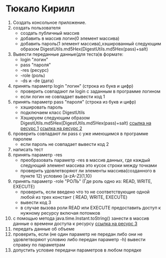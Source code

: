 # Тюкало Кирилл
1.  Создать консольное приложение.
2.  создать пользователя
      * создать публичный массив 
      * добавить в массив логин(0 элемент массива) 
      * добавить пароль(1 элемент массива),хэшированный следующим образом DigestUtils.md5Hex(DigestUtils.md5Hex(pass)+salt)  
3.  Вывести переданные данные(для теста)в формате:
      * login "логин"
      * pass "пароля"
      * -res (ресурс)
      * -role (роль)
      * -ds и -de (дата)
4.  принять параметр login "логин" (строка из букв и цифр)
      * проверить совпадают ли login с заданным в программе логином
      * если логин не совпадает вывести код 1
5.  принять параметр pass "пароля" (строка из букв и цифр)
      * хэшировать пароль
      * подключаем класс DigestUtils 
      * Хэшируем следующим образом DigestUtils.md5Hex(DigestUtils.md5Hex(pass)+salt) [ссылка на ресурс 1](https://commons.apache.org/proper/commons-codec/apidocs/org/apache/commons/codec/digest/DigestUtils.html#DigestUtils())  	 [ссылка на ресурс 2](http://devcolibri.com/4604)
6.  проверить совпадают ли pass с уже имеющимся в программе паролем
      * если пароль не совпадает вывести код 2
7.  написать тест 
8.  принять параметр -res 
      * преобразовать параметр -res в массив данных, где каждый следующий элемент массива это кусок строки между точками
      * проверить удовлетворяют ли элементы массива(созданного в пункте 12) условию  [a-zA-Z]{1,10}
9. принять параметр -role "РОЛЬ" (Где роль одно из: READ, WRITE, EXECUTE)
      * проверить, если введено что то не соответствующие одной любой из трех констант ( READ, WRITE, EXECUTE)
      * вывести код 3
      * в случае вызова роли READ или EXECUTE предоставить доступ к нужному ресурсу включая потомков
10. с помощью метода  java.time.Instant.toString()  занести в массив данные о времени доступа к ресурсу [ссылка на ресурс 3](https://habrahabr.ru/post/274905/) 
11. передать данные об объеме 
12. проверить, если (не один параметр не передан либо они не удовлетворяют условию либо передан параметр -h) вывести справку по параметрам 
13. допустить условие передачи параметров в любом порядке
